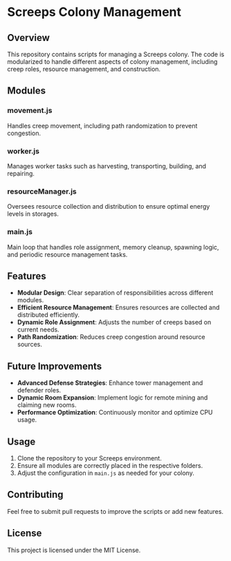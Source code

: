 # Screeps Colony Management

## Overview
This repository contains scripts for managing a Screeps colony. The code is modularized to handle different aspects of colony management, including creep roles, resource management, and construction.

## Modules

### movement.js
Handles creep movement, including path randomization to prevent congestion.

### worker.js
Manages worker tasks such as harvesting, transporting, building, and repairing.

### resourceManager.js
Oversees resource collection and distribution to ensure optimal energy levels in storages.

### main.js
Main loop that handles role assignment, memory cleanup, spawning logic, and periodic resource management tasks.

## Features
- **Modular Design**: Clear separation of responsibilities across different modules.
- **Efficient Resource Management**: Ensures resources are collected and distributed efficiently.
- **Dynamic Role Assignment**: Adjusts the number of creeps based on current needs.
- **Path Randomization**: Reduces creep congestion around resource sources.

## Future Improvements
- **Advanced Defense Strategies**: Enhance tower management and defender roles.
- **Dynamic Room Expansion**: Implement logic for remote mining and claiming new rooms.
- **Performance Optimization**: Continuously monitor and optimize CPU usage.

## Usage
1. Clone the repository to your Screeps environment.
2. Ensure all modules are correctly placed in the respective folders.
3. Adjust the configuration in `main.js` as needed for your colony.

## Contributing
Feel free to submit pull requests to improve the scripts or add new features.

## License
This project is licensed under the MIT License.
